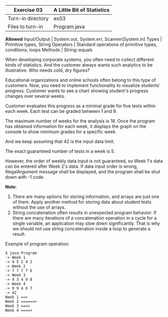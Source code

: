 |Exercise 03 | A Little Bit of Statistics |
---|---
Turn-in directory |	ex03
Files to turn-in |	Program.java
**Allowed**
Input/Output | System.out, System.err, Scanner(System.in)
Types |	Primitive types, String
Operators	| Standard operations of primitive types, conditions, loops
Methods |	String::equals

When developing corporate systems, you often need to collect different kinds of statistics. And the customer always wants such analytics to be illustrative. Who needs cold, dry figures?

Educational organizations and online schools often belong to this type of customers. Now, you need to implement functionality to visualize students' progress. Customer wants to see a chart showing student's progress changes over several weeks.

Customer evaluates this progress as a minimal grade for five tests within each week. Each test can be graded between 1 and 9.

The maximum number of weeks for the analysis is 18. Once the program has obtained information for each week, it displays the graph on the console to show minimum grades for a specific week.

And we keep assuming that 42 is the input data limit.

The exact guaranteed number of tests in a week is 5.

However, the order of weekly data input is not guaranteed, so Week 1's data can be entered after Week 2's data. If data input order is wrong, IllegalArgument message shall be displayed, and the program shall be shut down with -1 code.


**Note**:

1.	There are many options for storing information, and arrays are just one of them. Apply another method for storing data about student tests without the use of arrays.
2.	String concatenation often results in unexpected program behavior. If there are many iterations of a concatenation operation in a cycle for a single variable, an application may slow down significantly. That is why we should not use string concatenation inside a loop to generate a result.

Example of program operation:

```
$ java Program
-> Week 1
-> 4 5 2 4 2
-> Week 2
-> 7 7 7 7 6
-> Week 3
-> 4 3 4 9 8
-> Week 4
-> 9 9 4 6 7
-> 42
Week 1 ==>
Week 2 ======>
Week 3 ===>
Week 4 ====>
```